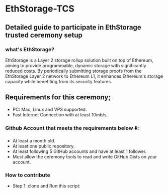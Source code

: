 # EthStorage-TCS

## Detailed guide to participate in EthStorage trusted ceremony setup

### what's EthStorage?

EthStorage is a Layer 2 storage rollup solution built on top of Ethereum, aiming to provide programmable, dynamic storage with significantly reduced costs. By periodically submitting storage proofs from the EthStorage Layer 2 network to Ethereum L1, it enhances Ethereum's storage capacity while benefiting from its security features.

## Requirements for this ceremony;

- PC: Mac, Linux and VPS supported.
- Fast Internet Connection with at least 10mb/s.
  
###  Github Account that meets the requirements below ⬇️:

- At least a month old.
- At least one public repository.
- At least following 5 GitHub accounts and have at least 1 follower.
- Must allow the ceremony tools to read and write GitHub Gists on your account.

### How to contribute

- Step 1: clone and Run this script:
  
